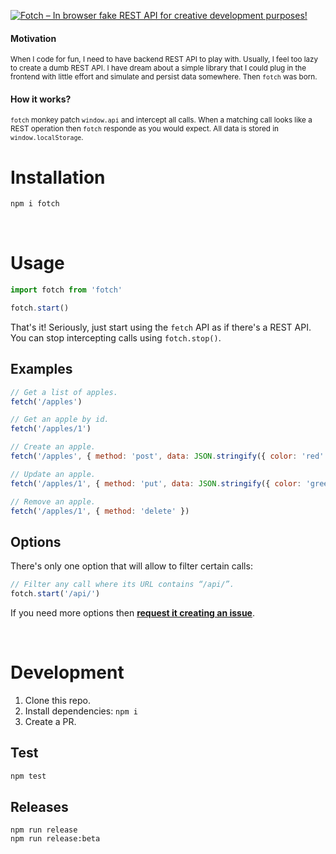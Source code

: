 [![Fotch – In browser fake REST API for creative development purposes!
](.github/banner.svg)](#installation)

#### Motivation

<small>
When I code for fun, I need to have backend REST API to play with. Usually, I feel too lazy to create a dumb REST API. I have dream about a simple library that I could plug in the frontend with little effort and simulate and persist data somewhere. Then <code>fotch</code> was born.
</small>

#### How it works?

<small>
<code>fotch</code> monkey patch <code>window.api</code> and intercept all calls. When a matching call looks like a REST operation then <code>fotch</code> responde as you would expect. All data is stored in <code>window.localStorage</code>.
</small>

# Installation

```bash
npm i fotch
```

<br>

# Usage

```js
import fotch from 'fotch'

fotch.start()
```

That's it! Seriously, just start using the `fetch` API as if there's a REST API. You can stop intercepting calls using `fotch.stop()`.

## Examples

```js
// Get a list of apples.
fetch('/apples')

// Get an apple by id.
fetch('/apples/1')

// Create an apple.
fetch('/apples', { method: 'post', data: JSON.stringify({ color: 'red' }) })

// Update an apple.
fetch('/apples/1', { method: 'put', data: JSON.stringify({ color: 'green' }) })

// Remove an apple.
fetch('/apples/1', { method: 'delete' })
```

## Options

There's only one option that will allow to filter certain calls:

```js
// Filter any call where its URL contains “/api/”.
fotch.start('/api/')
```

If you need more options then **[request it creating an issue](/issues/new)**.

<br>

# Development

1.  Clone this repo.
2.  Install dependencies: `npm i`
3.  Create a PR.

## Test

```bash
npm test
```

## Releases

```
npm run release
npm run release:beta
```
